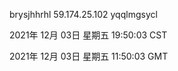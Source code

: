 brysjhhrhl 59.174.25.102 yqqlmgsycl

2021年 12月 03日 星期五 19:50:03 CST

2021年 12月 03日 星期五 11:50:03 GMT
